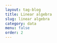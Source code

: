 ```yaml
---
layout: tag-blog
title: Linear algebra
slug: linear algebra
category: data
menu: false
order: 2
---
```

